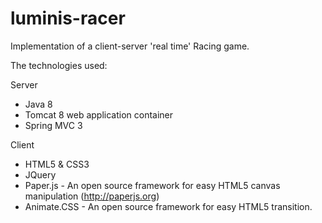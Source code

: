 luminis-racer
=============

Implementation of a client-server 'real time' Racing game.




The technologies used:

Server

* Java 8 
* Tomcat 8 web application container
* Spring MVC 3 

Client

* HTML5 & CSS3
* JQuery
* Paper.js - An open source framework for easy HTML5 canvas manipulation (http://paperjs.org)
* Animate.CSS - An open source framework for easy HTML5 transition.


